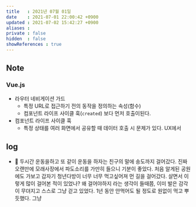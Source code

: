 ```yaml
---
title   : 2021년 07월 01일 
date    : 2021-07-01 22:00:42 +0900
updated : 2021-07-02 15:42:27 +0900
aliases : 
private : false
hidden  : false
showReferences : true
---
```

## Note
### Vue.js  
- 라우터 네비게이션 가드
  - 특정 URL로 접근하기 전의 동작을 정의하는 속성(함수)  
  - 컴포넌트 라이프 사이클 훅(`created`) 보다 먼저 호출이된다.
- 컴포넌트 라이프 사이클 훅 
  - 특정 상태를 여러 화면에서 공유할 때 데이터 호출 시 문제가 있다. UX에서  
    
## log
- 🎾 두시간 운동을하고 또 같이 운동을 하자는 친구의 말에 송도까지 걸어갔다. 진짜 오랜만에 모래사장에서 파도소리를 가만히 들으니 기분이 좋았다. 처음 알게된 공원에도 가보고 갑자기 청년다방이 너무 너무 먹고싶어져 먼 길을 걸어갔다. 살면서 이렇게 많이 걸어본 적이 있었나? 왜 걸어야하지 라는 생각이 들때쯤, 이미 발은 감각이 무뎌지고 스스로 그냥 걷고 있었다. 1년 동안 안먹어도 될 정도로 원없이 먹고 뿌듯했다. 그냥 
